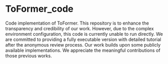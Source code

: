 # ToFormer_code
Code implementation of ToFormer. This repository is to enhance the transparency and credibility of our work. However, due to the complex environment configuration, this code is currently unable to run directly. We are committed to providing a fully executable version with detailed tutorial after the anonymous review process. Our work builds upon some publicly available implementations. We appreciate the meaningful contributions of those previous works. 
